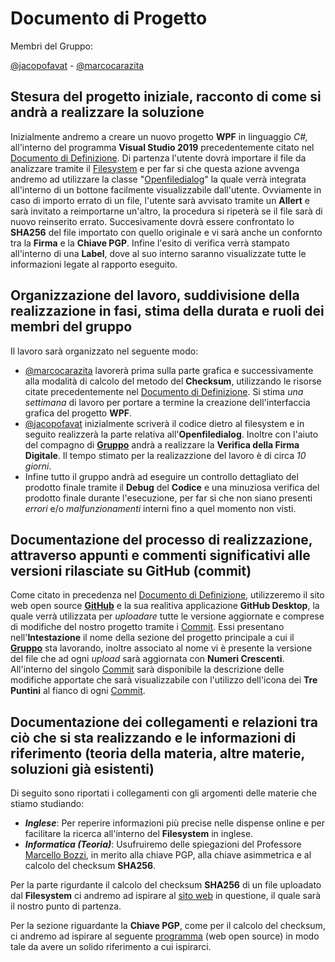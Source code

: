 # Documento di Progetto
Membri del Gruppo:


[@jacopofavat](https://github.com/JacopoFavat) - [@marcocarazita](https://github.com/marcocarazita)

## Stesura del progetto iniziale, racconto di come si andrà a realizzare la soluzione
Inizialmente andremo a creare un nuovo progetto **WPF** in linguaggio _C#,_ all'interno del programma **Visual Studio 2019** precedentemente citato nel [Documento di Definizione](https://github.com/ItisMajo-2021-4DINFO-Informatica/4di-2022-progetto-valida-download-animali/blob/main/01-definizione/README.md). Di partenza l'utente dovrà importare il file da analizzare tramite il [Filesystem](https://www.codeproject.com/Articles/1236588/File-System-Controls-in-WPF-Version-III) e per far si che questa azione avvenga andremo ad utilizzare la classe "[Openfiledialog](https://docs.microsoft.com/it-it/dotnet/desktop/wpf/windows/how-to-open-common-system-dialog-box?view=netdesktop-6.0)" la quale verrà integrata all'interno di un bottone facilmente visualizzabile dall'utente. Ovviamente in caso di importo errato di un file, l'utente sarà avvisato tramite un **Allert** e sarà invitato a reimportarne un'altro, la procedura si ripeterà se il file sarà di nuovo reinserito errato. Succesivamente dovrà essere confrontato lo **SHA256** del file importato con quello originale e vi sarà anche un confornto tra la **Firma** e la **Chiave PGP**. Infine l'esito di verifica verrà stampato all'interno di una **Label**, dove al suo interno saranno visualizzate tutte le informazioni legate al rapporto eseguito.  

## Organizzazione del lavoro, suddivisione della realizzazione in fasi, stima della durata e ruoli dei membri del gruppo
Il lavoro sarà organizzato nel seguente modo:
 - [@marcocarazita](https://github.com/marcocarazita) lavorerà prima sulla parte grafica e successivamente alla modalità di calcolo del metodo del **Checksum**, utilizzando le risorse citate precedentemente nel [Documento di Definizione](https://github.com/ItisMajo-2021-4DINFO-Informatica/4di-2022-progetto-valida-download-animali/blob/main/01-definizione/README.md). Si stima _una settimana_ di lavoro per portare a termine la creazione dell'interfaccia grafica del progetto **WPF**.
 - [@jacopofavat](https://github.com/JacopoFavat) inizialmente scriverà il codice dietro al filesystem e in seguito realizzerà la parte relativa all'**Openfiledialog**. Inoltre con l'aiuto del compagno di **[Gruppo](https://github.com/ItisMajo-2021-4DINFO-Informatica/4di-2022-progetto-valida-download-animali)** andrà a realizzare la **Verifica della Firma Digitale**. Il tempo stimato per la realizazzione del lavoro è di circa _10 giorni_.
 - Infine tutto il gruppo andrà ad eseguire un controllo dettagliato del prodotto finale tramite il **Debug** del **Codice** e una minuziosa verifica del prodotto finale durante l'esecuzione, per far si che non siano presenti _errori_ e/o _malfunzionamenti_ interni fino a quel momento non visti.


## Documentazione del processo di realizzazione, attraverso appunti e commenti significativi alle versioni rilasciate su GitHub (commit)
Come citato in precedenza nel [Documento di Definizione](https://github.com/ItisMajo-2021-4DINFO-Informatica/4di-2022-progetto-valida-download-animali/blob/main/01-definizione/README.md), utilizzeremo il sito web open source **[GitHub](https://github.com/)** e la sua realitiva applicazione **GitHub Desktop**, la quale verrà utilizzata per _uploadare_ tutte le versione aggiornate e comprese di modifiche del nostro progetto tramite i [Commit](https://github.com/ItisMajo-2021-4DINFO-Informatica/4di-2022-progetto-valida-download-animali/commits/main). Essi presentano nell'**Intestazione** il nome della sezione del progetto principale a cui il **[Gruppo](https://github.com/ItisMajo-2021-4DINFO-Informatica/4di-2022-progetto-valida-download-animali)** sta lavorando, inoltre associato al nome vi è presente la versione del file che ad ogni _upload_ sarà aggiornata con **Numeri Crescenti**. All'interno del singolo [Commit](https://github.com/ItisMajo-2021-4DINFO-Informatica/4di-2022-progetto-valida-download-animali/commits/main) sarà disponibile la descrizione delle modifiche apportate che sarà visualizzabile con l'utilizzo dell'icona dei **Tre Puntini** al fianco di ogni [Commit](https://github.com/ItisMajo-2021-4DINFO-Informatica/4di-2022-progetto-valida-download-animali/commits/main).

## Documentazione dei collegamenti e relazioni tra ciò che si sta realizzando e le informazioni di riferimento (teoria della materia, altre materie, soluzioni già esistenti)
Di seguito sono riportati i collegamenti con gli argomenti delle materie che stiamo studiando:

- **_Inglese_**: Per reperire informazioni più precise nelle dispense online e per facilitare la ricerca all'interno del **Filesystem** in inglese.
- **_Informatica (Teoria)_**: Usufruiremo delle spiegazioni del Professore [Marcello Bozzi](https://github.com/bozzimarcello), in merito alla chiave PGP, alla chiave asimmetrica e al calcolo del checksum **SHA256**.

Per la parte rigurdante il calcolo del checksum **SHA256** di un file uploadato dal **Filesystem** ci andremo ad ispirare al [sito web](https://emn178.github.io/online-tools/sha256_checksum.html) in questione, il quale sarà il nostro punto di partenza.

Per la sezione riguardante la **Chiave PGP**, come per il calcolo del checksum, ci andremo ad ispirare al seguente [programma](https://www.igolder.com/pgp/generate-key/) (web open source) in modo tale da avere un solido riferimento a cui ispirarci. 